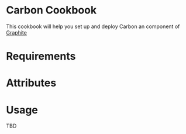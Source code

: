 Carbon Cookbook
===========

This cookbook will help you set up and deploy Carbon an component of [Graphite](http://graphite.wikidot.com/)

Requirements
============


Attributes
==========

Usage
=====

TBD
